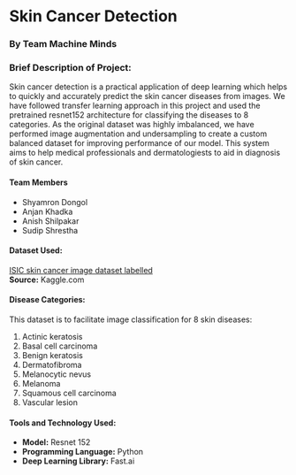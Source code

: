 # Skin Cancer Detection
### **By Team Machine Minds**
### Brief Description of Project:
Skin cancer detection is a practical application of deep learning which helps to quickly and accurately predict the skin cancer diseases from images. We have followed transfer learning approach in this project and used the pretrained resnet152 architecture for classifying the diseases to 8 categories. As the original dataset was highly imbalanced, we have performed image augmentation and undersampling to create  a custom balanced dataset for improving performance of our model. This system aims to help medical professionals and dermatologiests to aid in diagnosis of skin cancer.
#### Team Members
- Shyamron Dongol
- Anjan Khadka
- Anish Shilpakar
- Sudip Shrestha
#### Dataset Used:
[ISIC skin cancer image dataset labelled](https://www.kaggle.com/datasets/riyaelizashaju/isic-skin-disease-image-dataset-labelled)  
**Source:** Kaggle.com
#### Disease Categories:
This dataset is to facilitate image classification for 8 skin diseases:
1. Actinic keratosis
2. Basal cell carcinoma
3. Benign keratosis
4. Dermatofibroma
5. Melanocytic nevus
6. Melanoma
7. Squamous cell carcinoma
8. Vascular lesion
#### Tools and Technology Used: 
- **Model:** Resnet 152  
- **Programming Language:** Python
- **Deep Learning Library:** Fast.ai